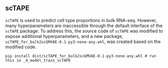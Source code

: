 ## scTAPE 
`scTAPE` is used to predict cell type proportions in bulk RNA-seq. However, many hyperparameters are inaccessible through the default interface of the `scTAPE` package. To address this, the source code of `scTAPE` was modified to expose additional hyperparameters, and a new package, `scTAPE_for_bulk2scGMVAE-0.1-py3-none-any.whl`, was created based on the modified code. 
```
pip install dist/scTAPE_for_bulk2scGMVAE-0.1-py3-none-any.whl # run this in _4_model_train_scTAPE
```

